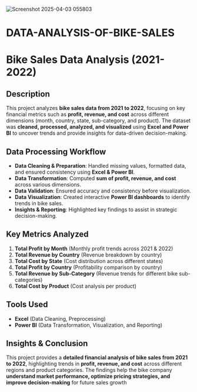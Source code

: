 ![Screenshot 2025-04-03 055803](https://github.com/user-attachments/assets/aa7e9961-839c-459f-a545-1fa7801879eb)
# DATA-ANALYSIS-OF-BIKE-SALES
# Bike Sales Data Analysis (2021-2022)  

## Description  
This project analyzes **bike sales data from 2021 to 2022**, focusing on key financial metrics such as **profit, revenue, and cost** across different dimensions (month, country, state, sub-category, and product). The dataset was **cleaned, processed, analyzed, and visualized** using **Excel and Power BI** to uncover trends and provide insights for data-driven decision-making.  

## Data Processing Workflow  
- **Data Cleaning & Preparation**: Handled missing values, formatted data, and ensured consistency using **Excel & Power BI**.  
- **Data Transformation**: Computed **sum of profit, revenue, and cost** across various dimensions.  
- **Data Validation**: Ensured accuracy and consistency before visualization.  
- **Data Visualization**: Created interactive **Power BI dashboards** to identify trends in bike sales.  
- **Insights & Reporting**: Highlighted key findings to assist in strategic decision-making.  

## Key Metrics Analyzed  
1. **Total Profit by Month** (Monthly profit trends across 2021 & 2022)  
2. **Total Revenue by Country** (Revenue breakdown by country)  
3. **Total Cost by State** (Cost distribution across different states)  
4. **Total Profit by Country** (Profitability comparison by country)  
5. **Total Revenue by Sub-Category** (Revenue trends for different bike sub-categories)  
6. **Total Cost by Product** (Cost analysis per product)  

## Tools Used  
- **Excel** (Data Cleaning, Preprocessing)  
- **Power BI** (Data Transformation, Visualization, and Reporting)  

## Insights & Conclusion  
This project provides a **detailed financial analysis of bike sales from 2021 to 2022**, highlighting trends in **profit, revenue, and cost** across different regions and product categories. The findings help the bike company **understand market performance, optimize pricing strategies, and improve decision-making** for future sales growth
